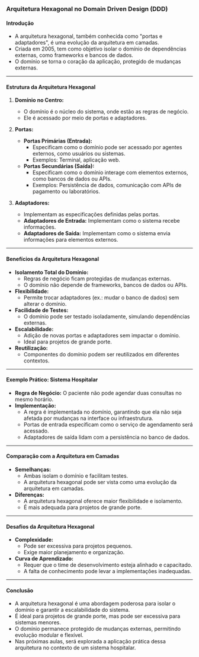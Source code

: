 ### Arquitetura Hexagonal no Domain Driven Design (DDD)

#### Introdução

- A arquitetura hexagonal, também conhecida como "portas e adaptadores", é uma evolução da arquitetura em camadas.
- Criada em 2005, tem como objetivo isolar o domínio de dependências externas, como frameworks e bancos de dados.
- O domínio se torna o coração da aplicação, protegido de mudanças externas.

---

#### Estrutura da Arquitetura Hexagonal

1. **Domínio no Centro:**

   - O domínio é o núcleo do sistema, onde estão as regras de negócio.
   - Ele é acessado por meio de portas e adaptadores.

2. **Portas:**

   - **Portas Primárias (Entrada):**
     - Especificam como o domínio pode ser acessado por agentes externos, como usuários ou sistemas.
     - Exemplos: Terminal, aplicação web.
   - **Portas Secundárias (Saída):**
     - Especificam como o domínio interage com elementos externos, como bancos de dados ou APIs.
     - Exemplos: Persistência de dados, comunicação com APIs de pagamento ou laboratórios.

3. **Adaptadores:**
   - Implementam as especificações definidas pelas portas.
   - **Adaptadores de Entrada:** Implementam como o sistema recebe informações.
   - **Adaptadores de Saída:** Implementam como o sistema envia informações para elementos externos.

---

#### Benefícios da Arquitetura Hexagonal

- **Isolamento Total do Domínio:**
  - Regras de negócio ficam protegidas de mudanças externas.
  - O domínio não depende de frameworks, bancos de dados ou APIs.
- **Flexibilidade:**
  - Permite trocar adaptadores (ex.: mudar o banco de dados) sem alterar o domínio.
- **Facilidade de Testes:**
  - O domínio pode ser testado isoladamente, simulando dependências externas.
- **Escalabilidade:**
  - Adição de novas portas e adaptadores sem impactar o domínio.
  - Ideal para projetos de grande porte.
- **Reutilização:**
  - Componentes do domínio podem ser reutilizados em diferentes contextos.

---

#### Exemplo Prático: Sistema Hospitalar

- **Regra de Negócio:** O paciente não pode agendar duas consultas no mesmo horário.
- **Implementação:**
  - A regra é implementada no domínio, garantindo que ela não seja afetada por mudanças na interface ou infraestrutura.
  - Portas de entrada especificam como o serviço de agendamento será acessado.
  - Adaptadores de saída lidam com a persistência no banco de dados.

---

#### Comparação com a Arquitetura em Camadas

- **Semelhanças:**
  - Ambas isolam o domínio e facilitam testes.
  - A arquitetura hexagonal pode ser vista como uma evolução da arquitetura em camadas.
- **Diferenças:**
  - A arquitetura hexagonal oferece maior flexibilidade e isolamento.
  - É mais adequada para projetos de grande porte.

---

#### Desafios da Arquitetura Hexagonal

- **Complexidade:**
  - Pode ser excessiva para projetos pequenos.
  - Exige maior planejamento e organização.
- **Curva de Aprendizado:**
  - Requer que o time de desenvolvimento esteja alinhado e capacitado.
  - A falta de conhecimento pode levar a implementações inadequadas.

---

#### Conclusão

- A arquitetura hexagonal é uma abordagem poderosa para isolar o domínio e garantir a escalabilidade do sistema.
- É ideal para projetos de grande porte, mas pode ser excessiva para sistemas menores.
- O domínio permanece protegido de mudanças externas, permitindo evolução modular e flexível.
- Nas próximas aulas, será explorada a aplicação prática dessa arquitetura no contexto de um sistema hospitalar.

